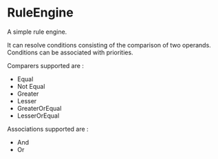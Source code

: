 RuleEngine
==========

A simple rule engine.

It can resolve conditions consisting of the comparison of two operands.
Conditions can be associated with priorities.

Comparers supported are :
 - Equal
 - Not Equal
 - Greater
 - Lesser
 - GreaterOrEqual
 - LesserOrEqual


Associations supported are :
 - And
 - Or
